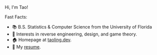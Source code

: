 Hi, I'm Tao!

Fast Facts:
- 📚  B.S. Statistics & Computer Science from the University of Florida
- 🔭  Interests in reverse engineering, design, and game theory.
- 🏠  Homepage at [taoling.dev](https://taoling.dev/).
- 💬  My [resume](https://drive.google.com/file/d/1BS8t4patH_ZVAhj-ZsPkowxXX4QIqM9V/view).
